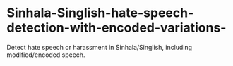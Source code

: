 # Sinhala-Singlish-hate-speech-detection-with-encoded-variations-
Detect hate speech or harassment in Sinhala/Singlish, including modified/encoded  speech. 
